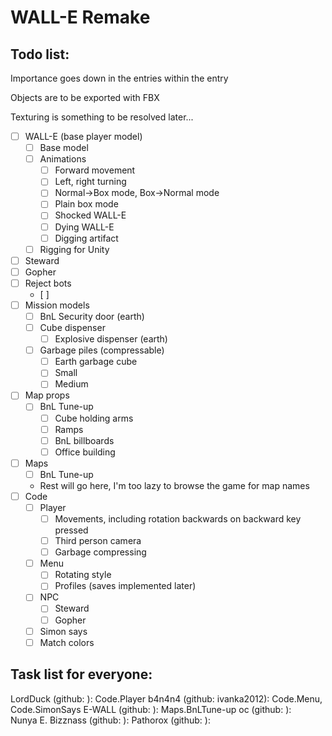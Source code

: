 # WALL-E Remake

## Todo list:
Importance goes down in the entries within the entry 

Objects are to be exported with FBX

Texturing is something to be resolved later...
- [ ] WALL-E (base player model)
  - [ ] Base model
  - [ ] Animations
	- [ ] Forward movement
	- [ ] Left, right turning 
	- [ ] Normal->Box mode, Box->Normal mode
	- [ ] Plain box mode
	- [ ] Shocked WALL-E
	- [ ] Dying WALL-E
	- [ ] Digging artifact
  - [ ] Rigging for Unity
- [ ] Steward
- [ ] Gopher
- [ ] Reject bots
  - [ ]
- [ ] Mission models
  - [ ] BnL Security door (earth)
  - [ ] Cube dispenser
    - [ ] Explosive dispenser (earth)
  - [ ] Garbage piles (compressable)
    - [ ] Earth garbage cube
	- [ ] Small
	- [ ] Medium
- [ ] Map props
  - [ ] BnL Tune-up
    - [ ] Cube holding arms
	- [ ] Ramps 
	- [ ] BnL billboards
	- [ ] Office building
- [ ] Maps
  - [ ] BnL Tune-up
  - Rest will go here, I'm too lazy to browse the game for map names
- [ ] Code
  - [ ] Player
    - [ ] Movements, including rotation backwards on backward key pressed
	- [ ] Third person camera
    - [ ] Garbage compressing
  - [ ] Menu
    - [ ] Rotating style
    - [ ] Profiles (saves implemented later)
  - [ ] NPC
    - [ ] Steward
	- [ ] Gopher
  - [ ] Simon says
  - [ ] Match colors
## Task list for everyone:
LordDuck (github: ): Code.Player
b4n4n4 (github: ivanka2012): Code.Menu, Code.SimonSays
E-WALL (github: ): Maps.BnLTune-up
oc (github: ):  
Nunya E. Bizznass (github: ):
Pathorox (github: ):
	